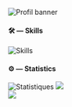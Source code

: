![Profil banner](https://github-widgetbox.vercel.app/api/profile?username=ryse93&data=followers,repositories,stars,commits)

#### 🛠 — Skills

![Skills](https://skillicons.dev/icons?i=css,html,python,github,figma,vscode,sqlite&theme=dark)

#### ⚙️ — Statistics

![Statistiques](https://github-readme-stats.vercel.app/api?username=ryse93&show_icons=true&hide_border=true&count_private=true&theme=dark)
![](https://github-readme-streak-stats.herokuapp.com/?user=ryse93&theme=dark&hide_border=true)<br/>
![](https://github-readme-stats.vercel.app/api/top-langs/?username=ryse93&theme=dark&hide_border=true&include_all_commits=false&count_private=true)

<!--
**Ryse93/Ryse93** is a ✨ _special_ ✨ repository because its `README.md` (this file) appears on your GitHub profile.

Here are some ideas to get you started:

- 🔭 I’m currently working on ...
- 🌱 I’m currently learning ...
- 👯 I’m looking to collaborate on ...
- 🤔 I’m looking for help with ...
- 💬 Ask me about ...
- 📫 How to reach me: ...
- 😄 Pronouns: ...
- ⚡ Fun fact: ...
-->
